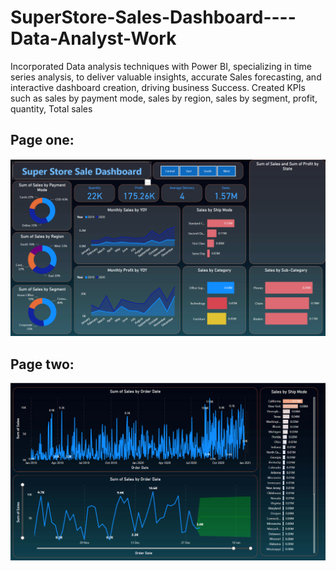 # SuperStore-Sales-Dashboard----Data-Analyst-Work

Incorporated Data analysis techniques with Power BI, specializing in time series 
analysis, to deliver valuable insights, accurate Sales forecasting, and interactive dashboard creation, driving 
business Success. Created KPIs such as sales by payment mode, sales by region, sales by segment, profit, 
quantity, Total sales


## Page one:
![SuperStore-Sales-Dashboard----Data-Analyst-Work](https://github.com/AshishMundle/SuperStore-Sales-Dashboard----Data-Analyst-Work/blob/main/Super%20Store%20Sale%20Dashboard%201%20-%20project%20work.png)


## Page two:
![SuperStore-Sales-Dashboard----Data-Analyst-Work](https://github.com/AshishMundle/SuperStore-Sales-Dashboard----Data-Analyst-Work/blob/main/Super%20Store%20Sale%20Dashboard%202%20-%20project%20work.png)
